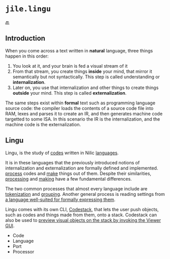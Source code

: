 # `jile.lingu`

[:back:](../readme.md)

## Introduction

When you come across a text written in **natural** language, three things happen in this order:

1. You look at it, and your brain is fed a visual stream of it
2. From that stream, you create things **inside** your mind, that mirror it semantically but not syntactically. This step is called understanding or **internalization**.
3. Later on, you use that internalization and other things to create things **outside** your mind. This step is called **externalization**.

The same steps exist within **formal** text such as programming language source code: the compiler loads the contents of a source code file into RAM, lexes and parses it to create an IR, and then generates machine code targetted to some ISA. In this scenario the IR is the internalization, and the machine code is the externalization.

## Lingu

Lingu, is the study of [codes](codes.md) written in Nilic [languages](languages.md).

It is in these languages that the previously introduced notions of internalization and externalization are formally defined and implemented. [process](processing.md) codes and [make](making) things out of them. Despite their similarities, [processing](processing.md) and [making](making.md) have a few fundamental differences.

The two common processes that almost every language include are [tokenization](tokenization.md) and [grouping](grouping.md). Another general process is reading settings from [a language well-suited for formally expressing them](formalized-settings.md).

Lingu comes with its own CLI, [Codestack](codestack.md), that lets the user push objects, such as codes and things made from them, onto a stack. Codestack can also be used to [preview visual objects on the stack by invoking the Viewer GUI](../vis/readme.md).

- Code
- Language
- Port
- Processor
